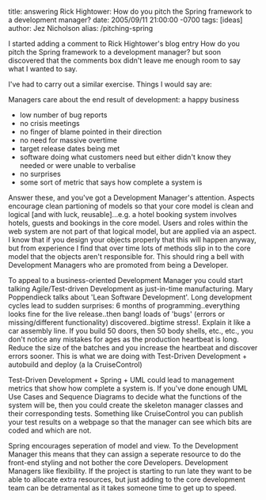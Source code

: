 title: answering Rick Hightower: How do you pitch the Spring framework to a development manager?
date: 2005/09/11 21:00:00 -0700
tags: [ideas]
author: Jez Nicholson
alias: /pitching-spring

I started adding a comment to Rick Hightower's blog entry How do you pitch the Spring framework to a development manager? but soon discovered that the comments box didn't leave me enough room to say what I wanted to say.

I've had to carry out a similar exercise. Things I would say are:

Managers care about the end result of development: a happy business

* low number of bug reports
* no crisis meetings
* no finger of blame pointed in their direction
* no need for massive overtime
* target release dates being met
* software doing what customers need but either didn't know they needed or were unable to verbalise
* no surprises
* some sort of metric that says how complete a system is

Answer these, and you've got a Development Manager's attention.
Aspects encourage clean partioning of models so that your core model is clean and logical [and with luck, reusable]...e.g. a hotel booking system involves hotels, guests and bookings in the core model. Users and roles within the web system are not part of that logical model, but are applied via an aspect. I know that if you design your objects properly that this will happen anyway, but from experience I find that over time lots of methods slip in to the core model that the objects aren't responsible for. This should ring a bell with Development Managers who are promoted from being a Developer.

To appeal to a business-oriented Development Manager you could start talking Agile/Test-driven Development as just-in-time manufacturing. Mary Poppendieck talks about 'Lean Software Development'. Long development cycles lead to sudden surprises: 6 months of programming..everything looks fine for the live release..then bang! loads of 'bugs' (errors or missing/different functionality) discovered..bigtime stress!. Explain it like a car assembly line. If you build 50 doors, then 50 body shells, etc., etc., you don't notice any mistakes for ages as the production heartbeat is long. Reduce the size of the batches and you increase the heartbeat and discover errors sooner. This is what we are doing with Test-Driven Development + autobuild and deploy (a la CruiseControl)

Test-Driven Development + Spring + UML could lead to management metrics that show how complete a system is. If you've done enough UML Use Cases and Sequence Diagrams to decide what the functions of the system will be, then you could create the skeleton manager classes and their corresponding tests. Something like CruiseControl you can publish your test results on a webpage so that the manager can see which bits are coded and which are not.

Spring encourages seperation of model and view. To the Development Manager this means that they can assign a seperate resource to do the front-end styling and not bother the core Developers. Development Managers like flexibility. If the project is starting to run late they want to be able to allocate extra resources, but just adding to the core development team can be detramental as it takes someone time to get up to speed.